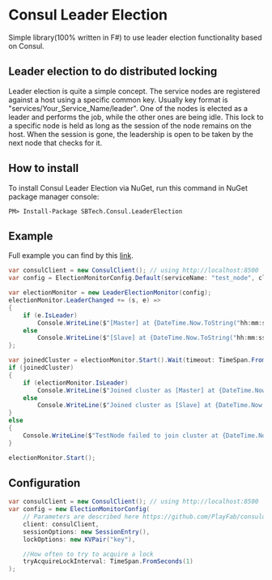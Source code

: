 # Consul Leader Election

Simple library(100% written in F#) to use leader election functionality based on Consul.

## Leader election to do distributed locking
Leader election is quite a simple concept. The service nodes are registered against a host using a specific common key. Usually key format is "services/Your_Service_Name/leader". One of the nodes is elected as a leader and performs the job, while the other ones are being idle. This lock to a specific node is held as long as the session of the node remains on the host. When the session is gone, the leadership is open to be taken by the next node that checks for it. 

## How to install
To install Consul Leader Election via NuGet, run this command in NuGet package manager console:
```code
PM> Install-Package SBTech.Consul.LeaderElection
```

## Example
Full example you can find by this [link](https://github.com/WeKnowSports/ConsulLeaderElection/blob/master/examples/TestNode/Program.cs).

```csharp
var consulClient = new ConsulClient(); // using http://localhost:8500
var config = ElectionMonitorConfig.Default(serviceName: "test_node", client: consulClient);

var electionMonitor = new LeaderElectionMonitor(config);
electionMonitor.LeaderChanged += (s, e) =>
{
    if (e.IsLeader)
        Console.WriteLine($"[Master] at {DateTime.Now.ToString("hh:mm:ss")}");
    else
        Console.WriteLine($"[Slave] at {DateTime.Now.ToString("hh:mm:ss")}");
};

var joinedCluster = electionMonitor.Start().Wait(timeout: TimeSpan.FromSeconds(30));
if (joinedCluster)
{
    if (electionMonitor.IsLeader)
        Console.WriteLine($"Joined cluster as [Master] at {DateTime.Now.ToString("hh:mm:ss")}");
    else
        Console.WriteLine($"Joined cluster as [Slave] at {DateTime.Now.ToString("hh:mm:ss")}");
}
else
{
    Console.WriteLine($"TestNode failed to join cluster at {DateTime.Now.ToString("hh:mm:ss")}");
}

electionMonitor.Start();
```

## Configuration

```csharp
var consulClient = new ConsulClient(); // using http://localhost:8500
var config = new ElectionMonitorConfig(
    // Parameters are described here https://github.com/PlayFab/consuldotnet                 
    client: consulClient,
    sessionOptions: new SessionEntry(), 
    lockOptions: new KVPair("key"),

    //How often to try to acquire a lock
    tryAcquireLockInterval: TimeSpan.FromSeconds(1)
);               
```

